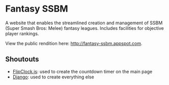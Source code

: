 # Fantasy SSBM
A website that enables the streamlined creation and management of SSBM (Super Smash Bros: Melee) fantasy leagues. Includes facilities for objective player rankings.

View the public rendition here: http://fantasy-ssbm.appspot.com.

## Shoutouts
- [FlipClock.js](http://flipclockjs.com/): used to create the countdown timer on the main page
- [Django](https://www.djangoproject.com/): used to create everything else
